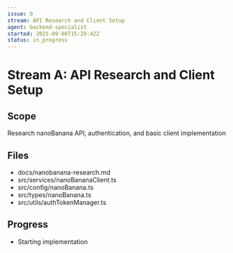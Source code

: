 ```yaml
---
issue: 9
stream: API Research and Client Setup
agent: backend-specialist
started: 2025-09-06T15:29:42Z
status: in_progress
---
```


# Stream A: API Research and Client Setup

## Scope
Research nanoBanana API, authentication, and basic client implementation

## Files
- docs/nanobanana-research.md
- src/services/nanoBananaClient.ts
- src/config/nanoBanana.ts
- src/types/nanoBanana.ts
- src/utils/authTokenManager.ts

## Progress
- Starting implementation